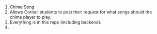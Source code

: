 1. Chime Song
2. Allows Cornell students to post their request for what songs should the chime player to play.
3. Everything is in this repo (including backend).
4. 
